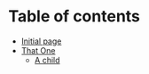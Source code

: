 # Table of contents

* [Initial page](README.md)
* [That One](that-one/README.md)
  * [A child](that-one/a-child.md)

